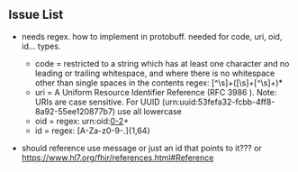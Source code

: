 
## Issue List

* needs regex.  how to implement in protobuff. needed for code, uri, oid, id... types.
  * code = restricted to a string which has at least one character and no leading or trailing whitespace, and where there is no whitespace other than single spaces in the contents regex: [^\s]+([\s]+[^\s]+)*
  * uri = A Uniform Resource Identifier Reference (RFC 3986 ). Note: URIs are case sensitive. For UUID (urn:uuid:53fefa32-fcbb-4ff8-8a92-55ee120877b7) use all lowercase
  * oid = regex: urn:oid:[0-2](\.[1-9]\d*)+
  * id = regex: [A-Za-z0-9\-\.]{1,64}
  
* should reference use message or just an id that points to it??? or https://www.hl7.org/fhir/references.html#Reference
  
  
